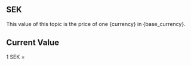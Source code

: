 ## SEK

This value of this topic is the price of one {currency} in {base_currency}.

## Current Value

1 SEK = <Topic topic="finance/stock-exchange/currency/SEK/EUR" decimals="3" unit="EUR"/>

